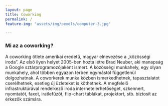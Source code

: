 ```yaml
---
layout: page
title: Coworking
permalink: /
feature-img: "assets/img/pexels/computer-3.jpg"

---
```

### Mi az a coworking?
A coworking ötlete amerikai eredetű, magyar elnevezése a „közösségi iroda”. Az első ilyen helyet 2005-ben hozta létre Brad Neuber, aki manapság a Google sztárprogramozójaként ismert. A közösségi munkahely, egy olyan munkahely, ahol többen egyazon térben egymástól függetlenül dolgozhatnak. A coworkerek munka közben ismerkedhetnek, tapasztalatot cserélhetnek, esetleg új üzleteket is köthetnek. A megfelelő infrastruktúrával rendelkező iroda internetelérhetőséget, szkennert, nyomtatót, faxot, iratlefűzőt, flip-chart táblákat, projektort, stb. biztosít az érkezők számára.
 
